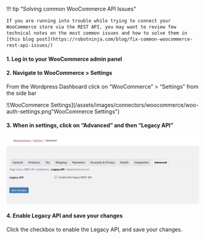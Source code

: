 
!!! tip "Solving common WooCommerce API Issues"

    If you are running into trouble while trying to connect your WooCommerce store via the REST API, you may want to review few technical notes on the most common issues and how to solve them in [this blog post](https://robotninja.com/blog/fix-common-woocommerce-rest-api-issues/)

#### 1. Log in to your WooCommerce admin panel

#### 2. Navigate to WooCommerce > Settings

  From the Wordpress Dashboard click on “WooCommerce” > “Settings” from the side bar

  ![WooCommerce Settings](/assets/images/connectors/woocommerce/woo-auth-settings.png"WooCommerce Settings")

#### 3. When in settings, click on “Advanced” and then “Legacy API”

  ![WooCommerce Legacy API Settings](/assets/images/connectors/woocommerce/woo-auth-legacy-api.png "WooCommerce Legacy API Settings")

#### 4. Enable Legacy API and save your changes
  
  Click the checkbox to enable the Legacy API, and save your changes.



    